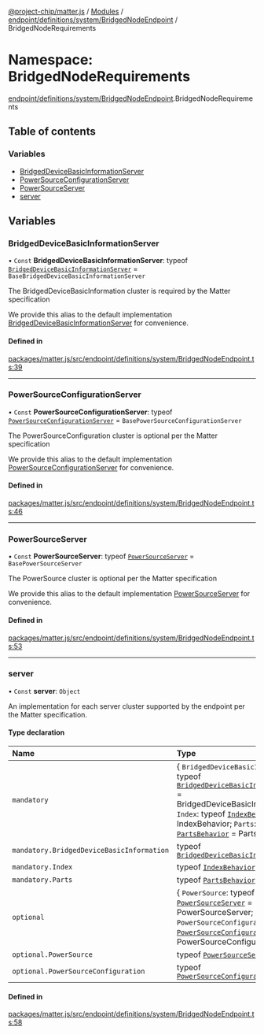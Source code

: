 [@project-chip/matter.js](../README.md) / [Modules](../modules.md) / [endpoint/definitions/system/BridgedNodeEndpoint](endpoint_definitions_system_BridgedNodeEndpoint.md) / BridgedNodeRequirements

# Namespace: BridgedNodeRequirements

[endpoint/definitions/system/BridgedNodeEndpoint](endpoint_definitions_system_BridgedNodeEndpoint.md).BridgedNodeRequirements

## Table of contents

### Variables

- [BridgedDeviceBasicInformationServer](endpoint_definitions_system_BridgedNodeEndpoint.BridgedNodeRequirements.md#bridgeddevicebasicinformationserver)
- [PowerSourceConfigurationServer](endpoint_definitions_system_BridgedNodeEndpoint.BridgedNodeRequirements.md#powersourceconfigurationserver)
- [PowerSourceServer](endpoint_definitions_system_BridgedNodeEndpoint.BridgedNodeRequirements.md#powersourceserver)
- [server](endpoint_definitions_system_BridgedNodeEndpoint.BridgedNodeRequirements.md#server)

## Variables

### BridgedDeviceBasicInformationServer

• `Const` **BridgedDeviceBasicInformationServer**: typeof [`BridgedDeviceBasicInformationServer`](behavior_definitions_bridged_device_basic_information_export.BridgedDeviceBasicInformationServer.md) = `BaseBridgedDeviceBasicInformationServer`

The BridgedDeviceBasicInformation cluster is required by the Matter specification

We provide this alias to the default implementation [BridgedDeviceBasicInformationServer](endpoint_definitions_system_BridgedNodeEndpoint.BridgedNodeRequirements.md#bridgeddevicebasicinformationserver) for convenience.

#### Defined in

[packages/matter.js/src/endpoint/definitions/system/BridgedNodeEndpoint.ts:39](https://github.com/project-chip/matter.js/blob/6d3b6a5d957d88a9231d6ecab4bb41f8133112be/packages/matter.js/src/endpoint/definitions/system/BridgedNodeEndpoint.ts#L39)

___

### PowerSourceConfigurationServer

• `Const` **PowerSourceConfigurationServer**: typeof [`PowerSourceConfigurationServer`](../classes/behavior_definitions_power_source_configuration_export.PowerSourceConfigurationServer.md) = `BasePowerSourceConfigurationServer`

The PowerSourceConfiguration cluster is optional per the Matter specification

We provide this alias to the default implementation [PowerSourceConfigurationServer](endpoint_definitions_system_BridgedNodeEndpoint.BridgedNodeRequirements.md#powersourceconfigurationserver) for convenience.

#### Defined in

[packages/matter.js/src/endpoint/definitions/system/BridgedNodeEndpoint.ts:46](https://github.com/project-chip/matter.js/blob/6d3b6a5d957d88a9231d6ecab4bb41f8133112be/packages/matter.js/src/endpoint/definitions/system/BridgedNodeEndpoint.ts#L46)

___

### PowerSourceServer

• `Const` **PowerSourceServer**: typeof [`PowerSourceServer`](../classes/behavior_definitions_power_source_export.PowerSourceServer.md) = `BasePowerSourceServer`

The PowerSource cluster is optional per the Matter specification

We provide this alias to the default implementation [PowerSourceServer](endpoint_definitions_system_BridgedNodeEndpoint.BridgedNodeRequirements.md#powersourceserver) for convenience.

#### Defined in

[packages/matter.js/src/endpoint/definitions/system/BridgedNodeEndpoint.ts:53](https://github.com/project-chip/matter.js/blob/6d3b6a5d957d88a9231d6ecab4bb41f8133112be/packages/matter.js/src/endpoint/definitions/system/BridgedNodeEndpoint.ts#L53)

___

### server

• `Const` **server**: `Object`

An implementation for each server cluster supported by the endpoint per the Matter specification.

#### Type declaration

| Name | Type |
| :------ | :------ |
| `mandatory` | \{ `BridgedDeviceBasicInformation`: typeof [`BridgedDeviceBasicInformationServer`](behavior_definitions_bridged_device_basic_information_export.BridgedDeviceBasicInformationServer.md) = BridgedDeviceBasicInformationServer; `Index`: typeof [`IndexBehavior`](node_export._internal_.IndexBehavior.md) = IndexBehavior; `Parts`: typeof [`PartsBehavior`](../classes/node_export._internal_.PartsBehavior.md) = PartsBehavior } |
| `mandatory.BridgedDeviceBasicInformation` | typeof [`BridgedDeviceBasicInformationServer`](behavior_definitions_bridged_device_basic_information_export.BridgedDeviceBasicInformationServer.md) |
| `mandatory.Index` | typeof [`IndexBehavior`](node_export._internal_.IndexBehavior.md) |
| `mandatory.Parts` | typeof [`PartsBehavior`](../classes/node_export._internal_.PartsBehavior.md) |
| `optional` | \{ `PowerSource`: typeof [`PowerSourceServer`](../classes/behavior_definitions_power_source_export.PowerSourceServer.md) = PowerSourceServer; `PowerSourceConfiguration`: typeof [`PowerSourceConfigurationServer`](../classes/behavior_definitions_power_source_configuration_export.PowerSourceConfigurationServer.md) = PowerSourceConfigurationServer } |
| `optional.PowerSource` | typeof [`PowerSourceServer`](../classes/behavior_definitions_power_source_export.PowerSourceServer.md) |
| `optional.PowerSourceConfiguration` | typeof [`PowerSourceConfigurationServer`](../classes/behavior_definitions_power_source_configuration_export.PowerSourceConfigurationServer.md) |

#### Defined in

[packages/matter.js/src/endpoint/definitions/system/BridgedNodeEndpoint.ts:58](https://github.com/project-chip/matter.js/blob/6d3b6a5d957d88a9231d6ecab4bb41f8133112be/packages/matter.js/src/endpoint/definitions/system/BridgedNodeEndpoint.ts#L58)
